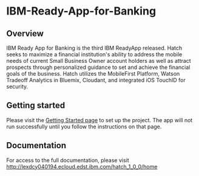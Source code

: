 # IBM-Ready-App-for-Banking

## Overview

IBM Ready App for Banking is the third IBM ReadyApp released.  Hatch seeks to maximize a financial institution's ability to address the mobile needs of current Small Business Owner account holders as well as attract prospects through personalized guidance to set and achieve the financial goals of the business. Hatch utilizes the MobileFirst Platform, Watson Tradeoff Analytics in Bluemix, Cloudant, and integrated iOS TouchID for security.

## Getting started
Please visit the [Getting Started page](http://lexdcy040194.ecloud.edst.ibm.com/hatch_1_0_0/getting_started) to set up the project. The app will not run successfully until you follow the instructions on that page.

## Documentation
For access to the full documentation, please visit http://lexdcy040194.ecloud.edst.ibm.com/hatch_1_0_0/home
